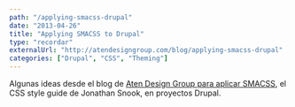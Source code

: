 ```yaml
---
path: "/applying-smacss-drupal"
date: "2013-04-26"
title: "Applying SMACSS to Drupal"
type: "recordar"
externalUrl: "http://atendesigngroup.com/blog/applying-smacss-drupal"
categories: ["Drupal", "CSS", "Theming"]
---
```


Algunas ideas desde el blog de [Aten Design Group para aplicar SMACSS](http://atendesigngroup.com/blog/applying-smacss-drupal), el CSS style guide de Jonathan Snook, en proyectos Drupal.
